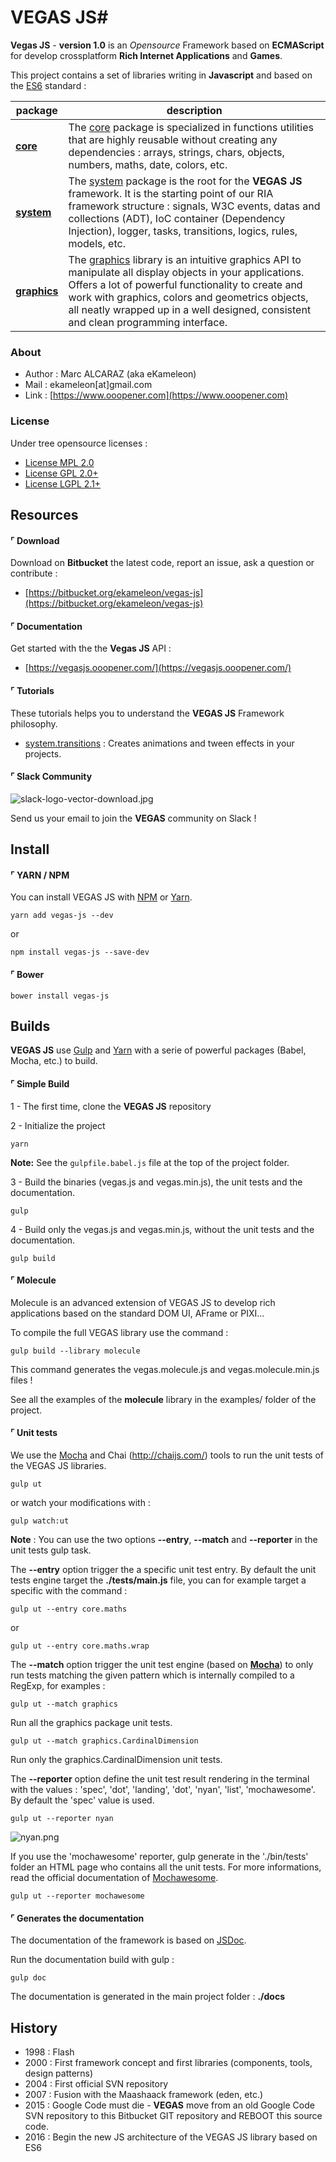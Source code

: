 # VEGAS JS#

**Vegas JS** - **version 1.0** is an *Opensource* Framework based on **ECMAScript** for develop crossplatform **Rich Internet Applications** and **Games**.

This project contains a set of libraries writing in **Javascript** and based on the [ES6](http://es6-features.org/) standard :

| package  | description                                                                                                                                                                                                                                                                                                                                         |
|----------|-----------------------------------------------------------------------------------------------------------------------------------------------------------------------------------------------------------------------------------------------------------------------------------------------------------------------------------------------------|
| **[core](https://vegasjs.ooopener.com/core.html)**     | The [core](https://vegasjs.ooopener.com/core.html) package is specialized in functions utilities that are highly reusable without creating any dependencies :  arrays, strings, chars, objects, numbers, maths, date, colors, etc.                                                                                                                                                                                          |
| **[system](https://vegasjs.ooopener.com/system.html)**   | The [system](https://vegasjs.ooopener.com/system.html) package is the root for the **VEGAS JS** framework. It is the starting point of our RIA framework structure : signals, W3C events, datas and collections (ADT), IoC container (Dependency Injection), logger, tasks, transitions, logics, rules, models, etc.                                                                                                                                                                              |
| **[graphics](https://vegasjs.ooopener.com/graphics.html)** | The [graphics](https://vegasjs.ooopener.com/graphics.html) library is an intuitive graphics API to manipulate all display objects in your applications. Offers a lot of powerful functionality to create and work with graphics, colors and geometrics objects, all neatly wrapped up in a well designed, consistent and clean programming interface. |

### About

 * Author : Marc ALCARAZ (aka eKameleon)
 * Mail : ekameleon[at]gmail.com
 * Link : [https://www.ooopener.com](https://www.ooopener.com)

### License

Under tree opensource licenses :

 * [License MPL 2.0](https://www.mozilla.org/en-US/MPL/2.0/)
 * [License GPL 2.0+](https://www.gnu.org/licenses/gpl-2.0.html)
 * [License LGPL 2.1+](https://www.gnu.org/licenses/lgpl-2.1.html)

## Resources

#### ⌜ Download

Download on **Bitbucket** the latest code, report an issue, ask a question or contribute :

 * [https://bitbucket.org/ekameleon/vegas-js](https://bitbucket.org/ekameleon/vegas-js)

#### ⌜ Documentation

Get started with the the **Vegas JS** API :

 * [https://vegasjs.ooopener.com/](https://vegasjs.ooopener.com/)

#### ⌜ Tutorials

These tutorials helps you to understand the **VEGAS JS** Framework philosophy.

* [system.transitions](https://bitbucket.org/ekameleon/vegas-js/wiki/system.transitions) : Creates animations and tween effects in your projects.

#### ⌜ Slack Community

![slack-logo-vector-download.jpg](https://bitbucket.org/repo/AEbB9b/images/3509366499-slack-logo-vector-download.jpg)

Send us your email to join the **VEGAS** community on Slack !

## Install

#### ⌜ YARN / NPM

You can install VEGAS JS with [NPM](https://www.npmjs.com/package/vegas-js) or [Yarn](https://yarnpkg.com/).

```
yarn add vegas-js --dev
```

or

```
npm install vegas-js --save-dev
```

#### ⌜ Bower

```
bower install vegas-js
```

## Builds

**VEGAS JS** use [Gulp](http://gulpjs.com/) and [Yarn](https://yarnpkg.com/) with a serie of powerful packages (Babel, Mocha, etc.) to build.


#### ⌜ Simple Build

1 - The first time, clone the **VEGAS JS** repository

2 - Initialize the project
```
yarn
```

**Note:** See the <code>gulpfile.babel.js</code> file at the top of the project folder.

3 - Build the binaries (vegas.js and vegas.min.js), the unit tests and the documentation.
```
gulp
```

4 - Build only the vegas.js and vegas.min.js, without the unit tests and the documentation.
```
gulp build
```


#### ⌜ Molecule

Molecule is an advanced extension of VEGAS JS to develop rich applications based on the standard DOM UI, AFrame or PIXI...

To compile the full VEGAS library use the command :

```
gulp build --library molecule
```

This command generates the vegas.molecule.js and vegas.molecule.min.js files ! 

See all the examples of the **molecule** library in the examples/ folder of the project.

#### ⌜ Unit tests

We use the [Mocha](https://mochajs.org) and Chai (http://chaijs.com/) tools to run the unit tests of the VEGAS JS libraries.

```
gulp ut
```

or watch your modifications with :

```
gulp watch:ut
```

**Note** : You can use the two options **--entry**, **--match** and **--reporter** in the unit tests gulp task.

The **--entry** option trigger the a specific unit test entry. By default the unit tests engine target the **./tests/main.js** file, you can for example target a specific with the command :

```
gulp ut --entry core.maths
```
or
```
gulp ut --entry core.maths.wrap
```


The **--match** option trigger the unit test engine (based on **[Mocha](https://mochajs.org/)**) to only run tests matching the given pattern which is internally compiled to a RegExp, for examples :

```
gulp ut --match graphics
```
Run all the graphics package unit tests.

```
gulp ut --match graphics.CardinalDimension
```
Run only the graphics.CardinalDimension unit tests.


The **--reporter** option define the unit test result rendering in the terminal with the values : 'spec', 'dot', 'landing', 'dot', 'nyan', 'list', 'mochawesome'. By default the 'spec' value is used.

```
gulp ut --reporter nyan
```
![nyan.png](https://bitbucket.org/repo/E9RjA6/images/3930502565-nyan.png)

If you use the 'mochawesome' reporter, gulp generate in the './bin/tests' folder an HTML page who contains all the unit tests. For more informations, read the official documentation of [Mochawesome](https://github.com/adamgruber/mochawesome).

```
gulp ut --reporter mochawesome
```

#### ⌜ Generates the documentation

The documentation of the framework is based on [JSDoc](http://usejsdoc.org/).

Run the documentation build with gulp :
```
gulp doc
```

The documentation is generated in the main project folder : **./docs**

## History

 * 1998 : Flash
 * 2000 : First framework concept and first libraries (components, tools, design patterns)
 * 2004 : First official SVN repository
 * 2007 : Fusion with the Maashaack framework (eden, etc.)
 * 2015 : Google Code must die - **VEGAS** move from an old Google Code SVN repository to this Bitbucket GIT repository and REBOOT this source code.
 * 2016 : Begin the new JS architecture of the VEGAS JS library based on ES6
